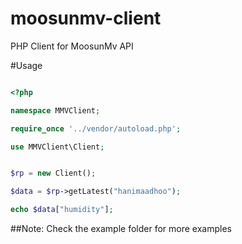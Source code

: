 # moosunmv-client
PHP Client for MoosunMv API

#Usage
```php

<?php

namespace MMVClient;

require_once '../vendor/autoload.php';

use MMVClient\Client;


$rp = new Client();

$data = $rp->getLatest("hanimaadhoo");

echo $data["humidity"];

```

##Note: Check the example folder for more examples
